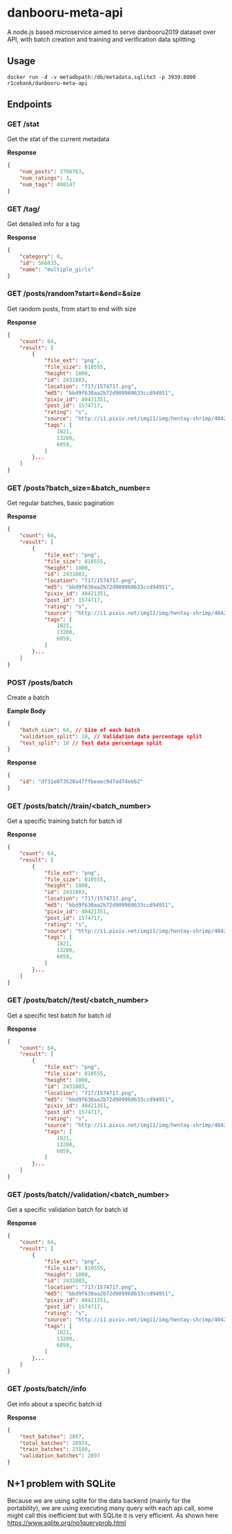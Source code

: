 # danbooru-meta-api
A node.js based microservice aimed to serve danbooru2019 dataset over API, with batch creation and training and verification data splitting.

## Usage

```
docker run -d -v metadbpath:/db/metadata.sqlite3 -p 3939:8000 r1cebank/danbooru-meta-api
```

## Endpoints

### GET /stat
Get the stat of the current metadata

**Response**
```json
{
    "num_posts": 3708763,
    "num_ratings": 3,
    "num_tags": 400147
}
```

### GET /tag/<id>
Get detailed info for a tag

**Response**
```json
{
    "category": 0,
    "id": 566835,
    "name": "multiple_girls"
}
```

### GET /posts/random?start=&end=&size
Get random posts, from start to end with size

**Response**

```json
{
    "count": 64,
    "result": [
        {
            "file_ext": "png",
            "file_size": 810555,
            "height": 1000,
            "id": 2431883,
            "location": "717/1574717.png",
            "md5": "bbd9f630aa2b72d909960633ccd94951",
            "pixiv_id": 40421351,
            "post_id": 1574717,
            "rating": "s",
            "source": "http://i1.pixiv.net/img11/img/hentay-shrimp/40421351_big_p0.png",
            "tags": [
                1821,
                13200,
                6059,
            ]
        }...
    ]
}
```

### GET /posts?batch_size=&batch_number=
Get regular batches, basic pagination

**Response**

```json
{
    "count": 64,
    "result": [
        {
            "file_ext": "png",
            "file_size": 810555,
            "height": 1000,
            "id": 2431883,
            "location": "717/1574717.png",
            "md5": "bbd9f630aa2b72d909960633ccd94951",
            "pixiv_id": 40421351,
            "post_id": 1574717,
            "rating": "s",
            "source": "http://i1.pixiv.net/img11/img/hentay-shrimp/40421351_big_p0.png",
            "tags": [
                1821,
                13200,
                6059,
            ]
        }...
    ]
}
```

### POST /posts/batch
Create a batch

**Eample Body**
```json
{
	"batch_size": 64, // Size of each batch
	"validation_split": 10, // Validation data percentage split
	"test_split": 10 // Test data percentage split
}
```
**Response**
```json
{
    "id": "df31e073520a47ffbeaec9d7ad74ebb2"
}
```

### GET /posts/batch/<id>/train/<batch_number>
Get a specific training batch for batch id

**Response**

```json
{
    "count": 64,
    "result": [
        {
            "file_ext": "png",
            "file_size": 810555,
            "height": 1000,
            "id": 2431883,
            "location": "717/1574717.png",
            "md5": "bbd9f630aa2b72d909960633ccd94951",
            "pixiv_id": 40421351,
            "post_id": 1574717,
            "rating": "s",
            "source": "http://i1.pixiv.net/img11/img/hentay-shrimp/40421351_big_p0.png",
            "tags": [
                1821,
                13200,
                6059,
            ]
        }...
    ]
}
```

### GET /posts/batch/<id>/test/<batch_number>
Get a specific test batch for batch id

**Response**

```json
{
    "count": 64,
    "result": [
        {
            "file_ext": "png",
            "file_size": 810555,
            "height": 1000,
            "id": 2431883,
            "location": "717/1574717.png",
            "md5": "bbd9f630aa2b72d909960633ccd94951",
            "pixiv_id": 40421351,
            "post_id": 1574717,
            "rating": "s",
            "source": "http://i1.pixiv.net/img11/img/hentay-shrimp/40421351_big_p0.png",
            "tags": [
                1821,
                13200,
                6059,
            ]
        }...
    ]
}
```

### GET /posts/batch/<id>/validation/<batch_number>
Get a specific validation batch for batch id

**Response**

```json
{
    "count": 64,
    "result": [
        {
            "file_ext": "png",
            "file_size": 810555,
            "height": 1000,
            "id": 2431883,
            "location": "717/1574717.png",
            "md5": "bbd9f630aa2b72d909960633ccd94951",
            "pixiv_id": 40421351,
            "post_id": 1574717,
            "rating": "s",
            "source": "http://i1.pixiv.net/img11/img/hentay-shrimp/40421351_big_p0.png",
            "tags": [
                1821,
                13200,
                6059,
            ]
        }...
    ]
}
```

### GET /posts/batch/<id>/info
Get info about a specific batch id

**Response**

```json
{
    "test_batches": 2897,
    "total_batches": 28974,
    "train_batches": 23180,
    "validation_batches": 2897
}
```
## N+1 problem with SQLite
Because we are using sqlite for the data backend (mainly for the portability), we are using executing many query with each api call, some might call this inefficient but with SQLite it is very efficient. As shown here https://www.sqlite.org/np1queryprob.html
